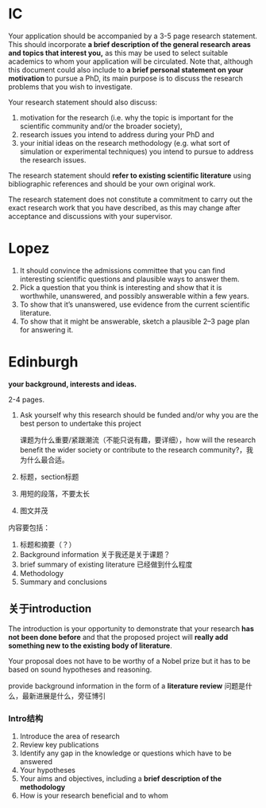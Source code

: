 # IC

Your application should be accompanied by a 3-5 page research statement. This should incorporate **a brief description of the general research areas and topics that interest you,** as this may be used to select suitable academics to whom your application will be circulated. Note that, although this document could also include to **a brief personal statement on your motivation** to pursue a PhD, its main purpose is to discuss the research problems that you wish to investigate.

Your research statement should also discuss:

1.  motivation for the research (i.e. why the topic is important for the scientific community and/or the broader society),
2.  research issues you intend to address during your PhD and
3.  your initial ideas on the research methodology (e.g. what sort of simulation or experimental techniques) you intend to pursue to address the research issues.

The research statement should **refer to existing scientific literature** using bibliographic references and should be your own original work.

The research statement does not constitute a commitment to carry out the exact research work that you have described, as this may change after acceptance and discussions with your supervisor.

# Lopez

1.  It should convince the admissions committee that you can find interesting scientific questions and plausible ways to answer them.
2. Pick a question that you think is interesting and show that it is worthwhile, unanswered, and possibly answerable within a few years.
3. To show that it’s unanswered, use evidence from the current scientific literature. 
4. To show that it might be answerable, sketch a plausible 2–3 page plan for answering it.

# Edinburgh

**your background, interests and ideas.** 

2-4 pages.

1. Ask yourself why this research should be funded and/or why you are the best person to undertake this project

   课题为什么重要/紧跟潮流（不能只说有趣，要详细），how will the research benefit the wider society or contribute to the research community?，我为什么最合适。

2. 标题，section标题

3. 用短的段落，不要太长

4. 图文并茂

内容要包括：

1. 标题和摘要（？）
2. Background information 关于我还是关于课题？
3. brief summary of existing literature 已经做到什么程度
4. Methodology
5. Summary and conclusions

## 关于introduction

The introduction is your opportunity to demonstrate that your research **has not been done before** and that the proposed project will **really add something new to the existing body of literature**. 

Your proposal does not have to be worthy of a Nobel prize but it has to be based on sound hypotheses and reasoning.

provide background information in the form of a **literature review** 问题是什么，最新进展是什么，旁征博引

### Intro结构

1. Introduce the area of research 
2. Review key publications 
3. Identify any gap in the knowledge or questions which have to be answered 
4. Your hypotheses 
5. Your aims and objectives, including a **brief description of the methodology** 
6. How is your research beneficial and to whom